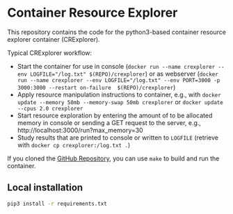 # Container Resource Explorer

This repository contains the code for the python3-based container resource explorer container (CRExplorer).

Typical CRExplorer workflow:
- Start the container for use in console (`docker run --name crexplorer --env LOGFILE="/log.txt" $(REPO)/crexplorer`) or as webserver (`docker run --name crexplorer --env LOGFILE="/log.txt" --env PORT=3000 -p 3000:3000 --restart on-failure  $(REPO)/crexplorer`)
- Apply resource manipulation instructions to container, e.g., with `docker update --memory 50mb --memory-swap 50mb crexplorer` or `docker update --cpus 2.0 crexplorer`
- Start resource exploration by entering the amount of to be allocated memory in console or sending a GET request to the server, e.g., http://localhost:3000/run?max_memory=30
- Study results that are printed to console or written to `LOGFILE` (retrieve with `docker cp crexplorer:/log.txt .`)

If you cloned the [GitHub Repository](https://github.com/MoeweX/crexplorer), you can use `make` to build and run the container.

## Local installation

```bash
pip3 install -r requirements.txt
```
